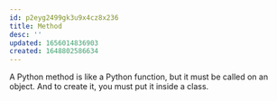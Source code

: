 ```yaml
---
id: p2eyg2499gk3u9x4cz8x236
title: Method
desc: ''
updated: 1656014836903
created: 1648802586634
---
```


A Python method is like a Python function, but it must be called on an object. And to create it, you must put it inside a class.